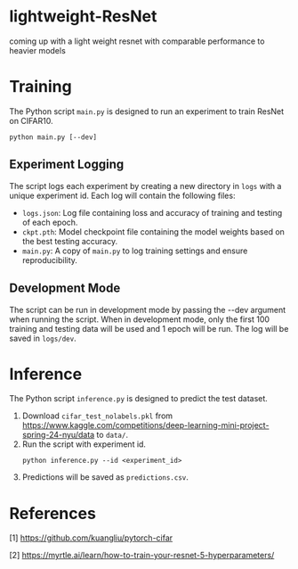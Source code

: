 # lightweight-ResNet
coming up with a light weight resnet with comparable performance to heavier models

# Training

The Python script `main.py` is designed to run an experiment to train ResNet on CIFAR10.
```
python main.py [--dev]
```

## Experiment Logging
The script logs each experiment by creating a new directory in `logs` with a unique experiment id.
Each log will contain the following files:
- `logs.json`: Log file containing loss and accuracy of training and testing of each epoch.
- `ckpt.pth`: Model checkpoint file containing the model weights based on the best testing accuracy.
- `main.py`: A copy of `main.py` to log training settings and ensure reproducibility.

## Development Mode
The script can be run in development mode by passing the --dev argument when running the script.
When in development mode, only the first 100 training and testing data will be used and 1 epoch will be run.
The log will be saved in `logs/dev`.


# Inference

The Python script `inference.py` is designed to predict the test dataset.
1. Download `cifar_test_nolabels.pkl` from https://www.kaggle.com/competitions/deep-learning-mini-project-spring-24-nyu/data to `data/`.
2. Run the script with experiment id.
    ```
    python inference.py --id <experiment_id>
    ```
3. Predictions will be saved as `predictions.csv`.

# References
[1] https://github.com/kuangliu/pytorch-cifar

[2] https://myrtle.ai/learn/how-to-train-your-resnet-5-hyperparameters/
